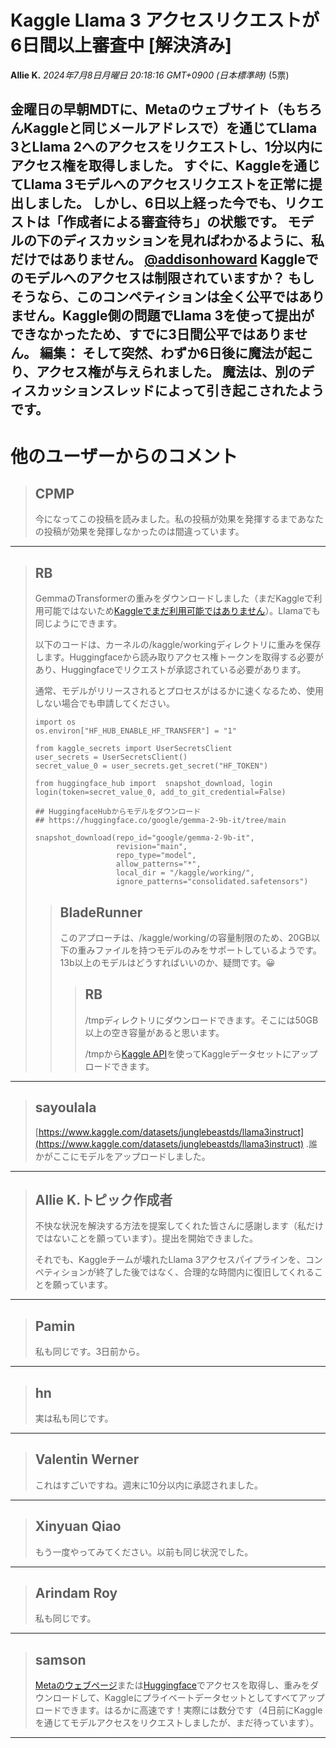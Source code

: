# Kaggle Llama 3 アクセスリクエストが6日間以上審査中 [解決済み]
**Allie K.** *2024年7月8日月曜日 20:18:16 GMT+0900 (日本標準時)* (5票)

金曜日の早朝MDTに、Metaのウェブサイト（もちろんKaggleと同じメールアドレスで）を通じてLlama 3とLlama 2へのアクセスをリクエストし、1分以内にアクセス権を取得しました。
すぐに、Kaggleを通じてLlama 3モデルへのアクセスリクエストを正常に提出しました。
しかし、6日以上経った今でも、リクエストは「作成者による審査待ち」の状態です。
モデルの下のディスカッションを見ればわかるように、私だけではありません。
[@addisonhoward](https://www.kaggle.com/addisonhoward) Kaggleでのモデルへのアクセスは制限されていますか？
もしそうなら、このコンペティションは全く公平ではありません。Kaggle側の問題でLlama 3を使って提出ができなかったため、すでに3日間公平ではありません。
編集：
そして突然、わずか6日後に魔法が起こり、アクセス権が与えられました。
魔法は、別のディスカッションスレッドによって引き起こされたようです。
---
# 他のユーザーからのコメント
> ## CPMP
> 
> 今になってこの投稿を読みました。私の投稿が効果を発揮するまであなたの投稿が効果を発揮しなかったのは間違っています。
> 
> 
> 
---
> ## RB
> 
> GemmaのTransformerの重みをダウンロードしました（まだKaggleで利用可能ではないため[Kaggleでまだ利用可能ではありません](https://www.kaggle.com/models/google/gemma-2/discussion/516164)）。Llamaでも同じようにできます。
> 
> 以下のコードは、カーネルの/kaggle/workingディレクトリに重みを保存します。Huggingfaceから読み取りアクセス権トークンを取得する必要があり、Huggingfaceでリクエストが承認されている必要があります。
> 
> 通常、モデルがリリースされるとプロセスがはるかに速くなるため、使用しない場合でも申請してください。
> 
> ```
> import os
> os.environ["HF_HUB_ENABLE_HF_TRANSFER"] = "1"
> 
> from kaggle_secrets import UserSecretsClient
> user_secrets = UserSecretsClient()
> secret_value_0 = user_secrets.get_secret("HF_TOKEN")
> 
> from huggingface_hub import  snapshot_download, login
> login(token=secret_value_0, add_to_git_credential=False)
> 
> ## HuggingfaceHubからモデルをダウンロード
> ## https://huggingface.co/google/gemma-2-9b-it/tree/main
> 
> snapshot_download(repo_id="google/gemma-2-9b-it", 
>                   revision="main", 
>                   repo_type="model",
>                   allow_patterns="*",
>                   local_dir = "/kaggle/working/", 
>                   ignore_patterns="consolidated.safetensors")
> 
> ```
> 
> 
> 
> > ## BladeRunner
> > 
> > このアプローチは、/kaggle/working/の容量制限のため、20GB以下の重みファイルを持つモデルのみをサポートしているようです。13b以上のモデルはどうすればいいのか、疑問です。😀
> > 
> > 
> > 
> > > ## RB
> > > 
> > > /tmpディレクトリにダウンロードできます。そこには50GB以上の空き容量があると思います。
> > > 
> > > /tmpから[Kaggle API](https://github.com/Kaggle/kaggle-api/blob/main/docs/README.md#datasets)を使ってKaggleデータセットにアップロードできます。
> > > 
> > > 
> > > 
---
> ## sayoulala
> 
> [https://www.kaggle.com/datasets/junglebeastds/llama3instruct](https://www.kaggle.com/datasets/junglebeastds/llama3instruct) .誰かがここにモデルをアップロードしました。
> 
> 
> 
---
> ## Allie K.トピック作成者
> 
> 不快な状況を解決する方法を提案してくれた皆さんに感謝します（私だけではないことを願っています）。提出を開始できました。
> 
> それでも、Kaggleチームが壊れたLlama 3アクセスパイプラインを、コンペティションが終了した後ではなく、合理的な時間内に復旧してくれることを願っています。
> 
> 
> 
---
> ## Pamin
> 
> 私も同じです。3日前から。
> 
> 
> 
---
> ## hn
> 
> 実は私も同じです。
> 
> 
> 
---
> ## Valentin Werner
> 
> これはすごいですね。週末に10分以内に承認されました。
> 
> 
> 
---
> ## Xinyuan Qiao
> 
> もう一度やってみてください。以前も同じ状況でした。
> 
> 
> 
---
> ## Arindam Roy
> 
> 私も同じです。
> 
> 
> 
---
> ## samson
> 
> [Metaのウェブページ](https://llama.meta.com/)または[Huggingface](https://huggingface.co/meta-llama/Meta-Llama-3-8B)でアクセスを取得し、重みをダウンロードして、Kaggleにプライベートデータセットとしてすべてアップロードできます。はるかに高速です！実際には数分です（4日前にKaggleを通じてモデルアクセスをリクエストしましたが、まだ待っています）。
> 
> 
> 
---

